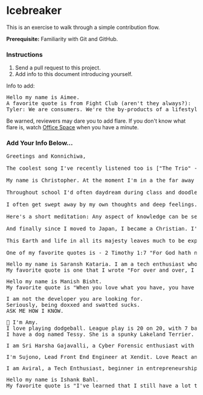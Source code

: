 # Icebreaker

This is an exercise to walk through a simple contribution flow.

**Prerequisite:** Familiarity with Git and GitHub.

### Instructions

1. Send a pull request to this project.
2. Add info to this document introducing yourself.

Info to add:

<pre>
Hello my name is Aimee.
A favorite quote is from Fight Club (aren't they always?):
Tyler: We are consumers. We're the by-products of a lifestyle obsession.
</pre>

Be warned, reviewers may dare you to add flare. If you don't know what flare is, watch [Office Space](https://en.wikipedia.org/wiki/Office_Space) when you have a minute.

### Add Your Info Below...
<pre>
Greetings and Konnichiwa,

The coolest song I've recently listened too is ["The Trio" - by Ennio Morricone](https://www.youtube.com/watch?v=cWo__6Xn6Qs). How about that trumpet!? And what a buildup...

My name is Christopher. At the moment I'm in a the far away land of the vermilion rising sun. According to friends and family my top talents are creativity, imaginative, self-examing, artistic, tenacious, and empathetic. I've always loved to learn. As a kid I took things apart and attempted to put them back together again.

Throughout school I'd often daydream during class and doodle. Because I was inspired by the T.V. shows DragonBall Z, Samurai Jack (which also peaked my interest in Japan), and Dexter's Laboratory, I began to be interested in drawing, painting, art, and science.

I often get swept away by my own thoughts and deep feelings.

Here's a short meditation: Any aspect of knowledge can be seen as a seed. If you consistently water and nurture it, it will eventually grow into a strong and fruitful tree. Once you've got a solid tree growing, you'll find it easier to grow other trees. Some trees even connect and benefit others!

And finally since I moved to Japan, I became a Christian. I've found a new favorite teacher. The Lord Jesus Christ. I think His teachings to love and care for one another as we would ourselves are wonderful.

This Earth and life in all its majesty leaves much to be experienced, gained, and learned.

One of my favorite quotes is - 2 Timothy 1:7 "For God hath not given us the spirit of fear; but of power, and of love, and of a sound mind."
</pre>

<pre>
Hello my name is Saransh Kataria. I am a tech enthusiast who loves playing with different technologies.
My favorite quote is one that I wrote "For over and over, I have failed and in the process of losing it all, I realised that I might actually win".
</pre>

<pre>
Hello my name is Manish Bisht.
My favorite quote is "When you love what you have, you have everything you need.".
</pre>

<pre>
I am not the developer you are looking for.
Seriously, being doxxed and swatted sucks. 
ASK ME HOW I KNOW.
</pre>

<pre>
👋 I'm Amy. 
I love playing dodgeball. League play is 20 on 20, with 7 balls on the court. 
I have a dog named Tessy. She is a spunky Lakeland Terrier.
</pre>

<pre>
I am Sri Harsha Gajavalli, a Cyber Forensic enthusiast with great experience in Machine Learning, back-end programming and maintaining critical and complex systems. I am the Founder of Farmyzer, AI Community Lead. Currently, I am working on developing an AI-powered tool for farmers and Intelligent Security Systems for enterprises and organisations.
</pre>

<pre>
I'm Sujono, Lead Front End Engineer at Xendit. Love React and Front End stuff right now
</pre>

<pre>
I am Aviral, a Tech Enthusiast, beginner in entrepreneurship, boring/happy at life. I am an iOS Developer. I love watching movies and a big time superhero and war movies fan! 
</pre>

<pre>
Hello my name is Ishank Bahl.
My favorite quote is "I've learned that I still have a lot to learn.".
</pre>
